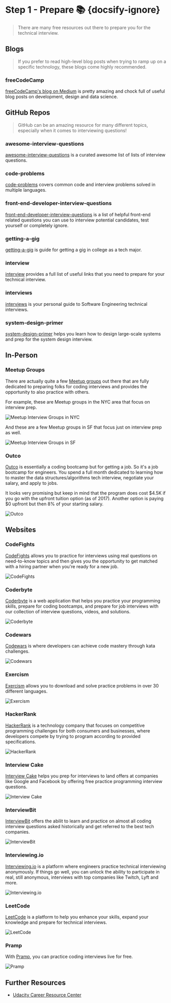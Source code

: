 # Step 1 - Prepare 📚 {docsify-ignore}

> There are many free resources out there to prepare you for the technical interview.

## Blogs

> If you prefer to read high-level blog posts when trying to ramp up on a specific technology, these blogs come highly recommended.

### freeCodeCamp

[freeCodeCamp's blog on Medium](https://medium.freecodecamp.org/) is pretty amazing and chock full of useful blog posts on development, design and data science.

## GitHub Repos

> GitHub can be an amazing resource for many different topics, especially when it comes to interviewing questions!

### awesome-interview-questions

[awesome-interview-questions](https://github.com/MaximAbramchuck/awesome-interview-questions) is a curated awesome list of lists of interview questions.

### code-problems

[code-problems](https://github.com/blakeembrey/code-problems) covers common code and interview problems solved in multiple languages.

### front-end-developer-interview-questions

[front-end-developer-interview-questions](https://github.com/h5bp/Front-end-Developer-Interview-Questions) is a list of helpful front-end related questions you can use to interview potential candidates, test yourself or completely ignore.

### getting-a-gig

[getting-a-gig](https://github.com/cassidoo/getting-a-gig) is guide for getting a gig in college as a tech major.

### interview

[interview](http://github.com/andreis/interview) provides a full list of useful links that you need to prepare for your technical interview.

### interviews

[interviews](https://github.com/kdn251/interviews)
is your personal guide to Software Engineering technical interviews.

### system-design-primer

[system-design-primer](https://github.com/donnemartin/system-design-primer) helps you learn how to design large-scale systems and prep for the system design interview.

## In-Person

### Meetup Groups

There are actually quite a few [Meetup groups](http://www.meetup.com) out there that are fully dedicated to preparing folks for coding interviews and provides the opportunity to also practice with others.

For example, these are Meetup groups in the NYC area that focus on interview prep.

![Meetup Interview Groups in NYC](https://i.imgur.com/mA4TeXW.png)

And these are a few Meetup groups in SF that focus just on interview prep as well.

![Meetup Interview Groups in SF](https://i.imgur.com/DmLncmU.png)

### Outco

[Outco](https://outco.io/) is essentially a coding bootcamp but for getting a job. So it's a job bootcamp for engineers. You spend a full month dedicated to learning how to master the data structures/algorithms tech interview, negotiate your salary, and apply to jobs.

It looks very promising but keep in mind that the program does cost $4.5K if you go with the upfront tuition option (as of 2017). Another option is paying $0 upfront but then 8% of your starting salary.

![Outco](https://i.imgur.com/GDy7nk4.png)

## Websites

### CodeFights

[CodeFights](https://codefights.com/) allows you to practice for interviews using real questions on need-to-know topics and then gives you the opportunity to get matched with a hiring partner when you're ready for a new job.

![CodeFights](https://i.imgur.com/eKveVjN.png)

### Coderbyte

[Coderbyte](http://coderbyte.com) is a web application that helps you practice your programming skills, prepare for coding bootcamps, and prepare for job interviews with our collection of interview questions, videos, and solutions.

![Coderbyte](https://i.imgur.com/1MMHhBd.png)

### Codewars

[Codewars](https://www.codewars.com/) is where developers can achieve code mastery through kata challenges.

![Codewars](https://i.imgur.com/PdfjpNa.png)

### Exercism

[Exercism](http://www.exercism.io/) allows you to download and solve practice problems in over 30 different languages.

![Exercism](https://i.imgur.com/D4arzaf.png)

### HackerRank

[HackerRank](https://www.hackerrank.com) is a technology company that focuses on competitive programming challenges for both consumers and businesses, where developers compete by trying to program according to provided specifications.

![HackerRank](https://i.imgur.com/wawyKG9.png)

### Interview Cake

[Interview Cake](http://www.interviewcake.com) helps you prep for interviews to land offers at companies like Google and Facebook by offering free practice programming interview questions.

![Interview Cake](https://i.imgur.com/1URJ3sh.png)

### InterviewBit

[InterviewBit](http://www.interviewbit.coms) offers the abilit to learn and practice on almost all coding interview questions asked historically and get referred to the best tech companies.

![InterviewBit](https://i.imgur.com/8CG5cHK.png)

### Interviewing.io

[Interviewing.io](http://interviewing.io) is a platform where engineers practice technical interviewing anonymously. If things go well, you can unlock the ability to participate in real, still anonymous, interviews with top companies like Twitch, Lyft and more.

![Interviewing.io](https://i.imgur.com/oFdM03O.png)

### LeetCode

[LeetCode](https://leetcode.com) is a platform to help you enhance your skills, expand your knowledge and prepare for technical interviews.

![LeetCode](https://i.imgur.com/UFncE2a.png)

### Pramp

With [Pramp](https://www.pramp.com/#/), you can practice coding interviews live for free.

![Pramp](https://i.imgur.com/6nIKydR.png)

## Further Resources

- [Udacity Career Resource Center](https://career-resource-center.udacity.com/)
